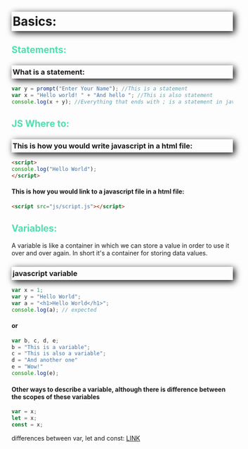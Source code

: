 <style>

h1, h3 {
    /* offset-x | offset-y | blur-radius | color */
    box-shadow: 4px 4px 15px black;
    /* top | right | bottom | left */
    padding: 5px 0px 5px 2.5px;
    font-weight: bold;
}

h2 {
    color: #4EDFB0;
}

</style>

# Basics:
## Statements:
### What is a statement:
```javascript
var y = prompt("Enter Your Name"); //This is a statement
var x = "Hello world! " + "And hello "; //This is also statement
console.log(x + y); //Everything that ends with ; is a statement in javascript
```
## JS Where to:
### This is how you would write javascript in a html file:
```html
<script>
console.log("Hello World");
</script>
```

#### This is how you would link to a javascript file in a html file:
```html
<script src="js/script.js"></script>
```

## Variables:
A variable is like a container in which we can store a value in order to use it over and over again.
In short it's a container for storing data values.
### **javascript variable**
```javascript
var x = 1;
var y = "Hello World";
var a = "<h1>Hello World</h1>";
console.log(a); // expected 
```

#### **or**
```javascript
var b, c, d, e;
b = "This is a variable";
c = "This is also a variable";
d = "And another one"
e = "Wow!"
console.log(e);
```

#### **Other ways to describe a variable, although there is difference between the scopes of these variables**
```javascript
var = x;
let = x;
const = x;
```
differences between var, let and const: [LINK](https://dev.to/sarah_chima/var-let-and-const--whats-the-difference-69e)